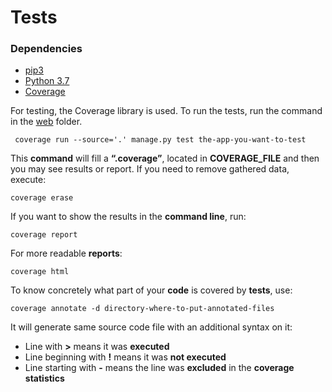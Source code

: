 # Tests

### Dependencies

* [pip3](https://github.com/pypa/pip)
* [Python 3.7](https://www.ics.uci.edu/~pattis/common/handouts/pythoneclipsejava/python.html)
* [Coverage](https://coverage.readthedocs.io/en/coverage-5.0/index.html)

For testing, the Coverage library is used.  To run the tests, run the command in the [web](src/web) folder.

     coverage run --source='.' manage.py test the-app-you-want-to-test

This **command** will fill a **“.coverage”**, located in **COVERAGE_FILE** and then you may see results or report. 
If you need to remove gathered data, execute:

    coverage erase

If you want to show the results in the **command line**, run:

    coverage report

For more readable **reports**:

    coverage html

To know concretely what part of your **code** is covered by **tests**, use:

    coverage annotate -d directory-where-to-put-annotated-files

It will generate same source code file with an additional syntax on it:
* Line with **>** means it was **executed**
* Line beginning with **!** means it was **not executed**
* Line starting with **-** means the line was **excluded** in the **coverage statistics**